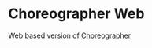 # Choreographer Web

Web based version of [Choreographer](https://github.com/LunaciaDev/Choreographer)
